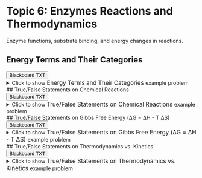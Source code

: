 # Topic 6: Enzymes Reactions and Thermodynamics

Enzyme functions, substrate binding, and energy changes in reactions.

## Energy Terms and Their Categories

<div id="MC-energy_terms-button-container" class="button-container">
<button class="md-button custom-button bb_text" onclick="downloadFile('bbq-MC-energy_terms-questions.txt')" title="Download bbq-MC-energy_terms-questions.txt" aria-label="Click to download the Blackboard TXT file (bbq-MC-energy_terms-questions.txt)">
    <i class="fa fa-download"></i> Blackboard TXT
</button>
</div><details>
  <summary>
    <span style='font-weight: normal;'>
      Click to show
    </span>
    <span style='font-size: 1.1em; color: var(--md-primary-fg-color--dark)'>
      Energy Terms and Their Categories
    </span>
    <span style='font-weight: normal;'>
      example problem
    </span>
  </summary>
  {% include "biochemistry/topic06/MC-energy_terms.html" %}

</details>
## True/False Statements on Chemical Reactions

<div id="TF-chemical_reactions-button-container" class="button-container">
<button class="md-button custom-button bb_text" onclick="downloadFile('bbq-TF-chemical_reactions-questions.txt')" title="Download bbq-TF-chemical_reactions-questions.txt" aria-label="Click to download the Blackboard TXT file (bbq-TF-chemical_reactions-questions.txt)">
    <i class="fa fa-download"></i> Blackboard TXT
</button>
</div><details>
  <summary>
    <span style='font-weight: normal;'>
      Click to show
    </span>
    <span style='font-size: 1.1em; color: var(--md-primary-fg-color--dark)'>
      True/False Statements on Chemical Reactions
    </span>
    <span style='font-weight: normal;'>
      example problem
    </span>
  </summary>
  {% include "biochemistry/topic06/TF-chemical_reactions.html" %}

</details>
## True/False Statements on Gibbs Free Energy (&Delta;G = &Delta;H - T &Delta;S)

<div id="TF-gibbs_free_energy_equation-button-container" class="button-container">
<button class="md-button custom-button bb_text" onclick="downloadFile('bbq-TF-gibbs_free_energy_equation-questions.txt')" title="Download bbq-TF-gibbs_free_energy_equation-questions.txt" aria-label="Click to download the Blackboard TXT file (bbq-TF-gibbs_free_energy_equation-questions.txt)">
    <i class="fa fa-download"></i> Blackboard TXT
</button>
</div><details>
  <summary>
    <span style='font-weight: normal;'>
      Click to show
    </span>
    <span style='font-size: 1.1em; color: var(--md-primary-fg-color--dark)'>
      True/False Statements on Gibbs Free Energy (&Delta;G = &Delta;H - T &Delta;S)
    </span>
    <span style='font-weight: normal;'>
      example problem
    </span>
  </summary>
  {% include "biochemistry/topic06/TF-gibbs_free_energy_equation.html" %}

</details>
## True/False Statements on Thermodynamics vs. Kinetics

<div id="TF-thermodynamics-button-container" class="button-container">
<button class="md-button custom-button bb_text" onclick="downloadFile('bbq-TF-thermodynamics-questions.txt')" title="Download bbq-TF-thermodynamics-questions.txt" aria-label="Click to download the Blackboard TXT file (bbq-TF-thermodynamics-questions.txt)">
    <i class="fa fa-download"></i> Blackboard TXT
</button>
</div><details>
  <summary>
    <span style='font-weight: normal;'>
      Click to show
    </span>
    <span style='font-size: 1.1em; color: var(--md-primary-fg-color--dark)'>
      True/False Statements on Thermodynamics vs. Kinetics
    </span>
    <span style='font-weight: normal;'>
      example problem
    </span>
  </summary>
  {% include "biochemistry/topic06/TF-thermodynamics.html" %}

</details>
